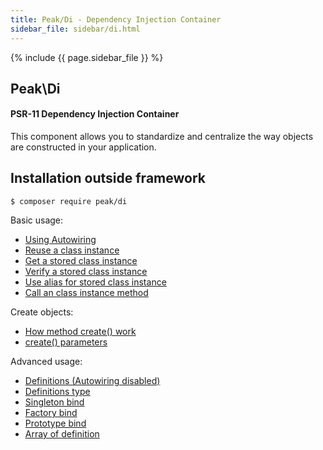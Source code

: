```yaml
---
title: Peak/Di - Dependency Injection Container
sidebar_file: sidebar/di.html
---
```


{% include {{ page.sidebar_file }} %}

## Peak\Di
#### PSR-11 Dependency Injection Container

This component allows you to standardize and centralize the way objects are constructed in your application.

## Installation outside framework

```
$ composer require peak/di
```

Basic usage:

- [Using Autowiring](basic-usage#using-autowiring)
- [Reuse a class instance](basic-usage#reuse-a-class-instance)
- [Get a stored class instance](basic-usage#get-a-stored-class-instance)
- [Verify a stored class instance](basic-usage#verify-a-stored-class-instance)
- [Use alias for stored class instance](basic-usage#use-alias-for-stored-class-instance)
- [Call an class instance method](basic-usage#call-an-class-instance-method)

Create objects:

- [How method create() work](create/#how-method-create-work)
- [create() parameters](create/#parameters)

Advanced usage:

- [Definitions (Autowiring disabled)](definitions/#definitions-autowiring-disabled)
- [Definitions type](definitions/#definitions-type)
- [Singleton bind](definitions/#singleton-bind)
- [Factory bind](definitions/#factory-bind)
- [Prototype bind](definitions/#prototype-bind)
- [Array of definition](definitions/#array-of-definition)
